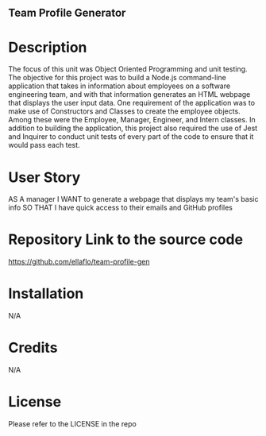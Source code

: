 ## Team Profile Generator

# Description
The focus of this unit was Object Oriented Programming and unit testing. The objective for this project was to build a Node.js command-line application that takes in information about employees on a software engineering team, and with that information generates an HTML webpage that displays the user input data. One requirement of the application was to make use of Constructors and Classes to create the employee objects. Among these were the Employee, Manager, Engineer, and Intern classes. In addition to building the application, this project also required the use of Jest and Inquirer to conduct unit tests of every part of the code to ensure that it would pass each test.

# User Story
AS A manager
I WANT to generate a webpage that displays my team's basic info
SO THAT I have quick access to their emails and GitHub profiles

# Repository Link to the source code
https://github.com/ellaflo/team-profile-gen

# Installation
N/A

# Credits
N/A

# License
Please refer to the LICENSE in the repo